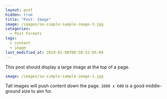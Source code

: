 ```yaml
---
layout: post
hidden: true
title: "Post: Image"
image: /images/so-simple-sample-image-3.jpg
categories:
  - Post Formats
tags:
  - content
  - image
last_modified_at: 2019-01-08T08:50:52-05:00
---
```


This post should display a large image at the top of a page.

```yaml
image: /images/so-simple-sample-image-3.jpg
```

Tall images will push content down the page. `1600 x 600` is a good middle-ground size to aim for.

